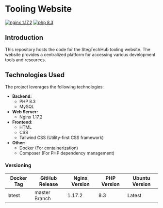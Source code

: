 # Tooling Website

[![nginx 1.17.2](https://img.shields.io/badge/nginx-1.17.2-brightgreen.svg?&logo=nginx&logoColor=white&style=for-the-badge)](https://nginx.org/en/CHANGES) [![php 8.3](https://img.shields.io/badge/php--fpm-8.3-blue.svg?&logo=php&logoColor=white&style=for-the-badge)](https://www.php.net/releases/8_3_0.php)

## Introduction

This repository hosts the code for the StegTechHub tooling website. The website provides a centralized platform for accessing various development tools and resources.

## Technologies Used

The project leverages the following technologies:

- **Backend:**
  - PHP 8.3
  - MySQL
- **Web Server:**
  - Nginx 1.17.2
- **Frontend:**
  - HTML
  - CSS
  - Tailwind CSS (Utility-first CSS framework)
- **Other:**
  - Docker (For containerization)
  - Composer (For PHP dependency management)

### Versioning

| Docker Tag | GitHub Release | Nginx Version | PHP Version | Ubuntu Version |
|-----|-------|-----|--------|--------|
| latest | master Branch |1.17.2 | 8.3 | Latest |
